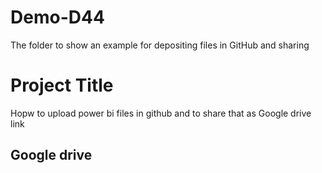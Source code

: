 # Demo-D44
The folder to show an example for depositing files in GitHub and sharing

# Project Title

Hopw to upload power bi files in github and to share that as Google drive link

## Google drive
